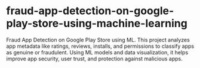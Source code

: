 # fraud-app-detection-on-google-play-store-using-machine-learning
Fraud App Detection on Google Play Store using ML. This project analyzes app metadata like ratings, reviews, installs, and permissions to classify apps as genuine or fraudulent. Using ML models and data visualization, it helps improve app security, user trust, and protection against malicious apps.
